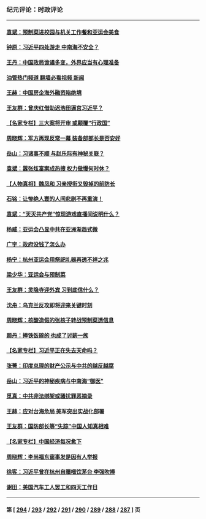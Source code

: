 ### 纪元评论：时政评论
---
#### [袁斌：预制菜进校园与机关工作餐和亚运会美食](../../pages/nsc1025/n14082206.md?09280330) 
#### [钟原：习近平四处游走 中南海不安全？](../../pages/nsc1025/n14081987.md?09280330) 
#### [王丹：中国政局诡谲多变，外界应当有心理准备](../../pages/nsc1025/n14081957.md?09280330) 
#### [油管热门频道 翻墙必看视频 新闻](ok?09280330)
#### [王赫：中国房企海外融资陷绝境](../../pages/nsc1025/n14081916.md?09280330) 
#### [王友群：曾庆红借助迟浩田逼宫习近平？](../../pages/nsc1025/n14081902.md?09280330) 
#### [【名家专栏】三大案将开审 或颠覆“行政国”](../../pages/nsc1025/n14081652.md?09280330) 
#### [周晓辉：军方再现反常一幕 装备部部长是否安好](../../pages/nsc1025/n14081765.md?09280330) 
#### [岳山：习诸事不顺 与赵乐际有神秘关联？](../../pages/nsc1025/n14080826.md?09280330) 
#### [袁斌：嚣张炫富案成热搜 权力傲慢何时休？](../../pages/nsc1025/n14081320.md?09280330) 
#### [【人物真相】魏凤和 习亲授衔又毁掉的前防长](../../pages/nsc1025/n14081065.md?09280330) 
#### [石铭：让惨绝人寰的人间悲剧不再重演！](../../pages/nsc1025/n14080827.md?09280330) 
#### [袁斌：“天灭共产党”惊现游戏直播间说明什么？](../../pages/nsc1025/n14080315.md?09280330) 
#### [杨威：亚运会凸显中共在亚洲渐趋式微](../../pages/nsc1025/n14080368.md?09280330) 
#### [广宇：政府没钱了怎么办](../../pages/nsc1025/n14080272.md?09280330) 
#### [杨宁：杭州亚运会用祭祀礼器再透不祥之兆](../../pages/nsc1025/n14080292.md?09280330) 
#### [梁少华：亚运会与预制菜](../../pages/nsc1025/n14080096.md?09280330) 
#### [王友群：灵隐寺迎外宾 习到底信什么？](../../pages/nsc1025/n14079992.md?09280330) 
#### [沈舟：乌克兰反攻即将迎来关键时刻](../../pages/nsc1025/n14079971.md?09280330) 
#### [周晓辉：核酸造假的张核子转战预制菜透信息](../../pages/nsc1025/n14079950.md?09280330) 
#### [颜丹：捧铁饭碗的 也成了讨薪一族](../../pages/nsc1025/n14079947.md?09280330) 
#### [【名家专栏】习近平正在失去天命吗？](../../pages/nsc1025/n14079827.md?09280330) 
#### [张菁：印度总理的财产公示与中共的越反越腐](../../pages/nsc1025/n14079946.md?09280330) 
#### [岳山：习近平的神秘疾病与中南海“御医”](../../pages/nsc1025/n14079861.md?09280330) 
#### [觅真：中共非法绑架或骚扰罪恶摘录](../../pages/nsc1025/n14079594.md?09280330) 
#### [王赫：应对台海危局 美军突出实战化部署](../../pages/nsc1025/n14079445.md?09280330) 
#### [王友群：国防部长等“失踪”中国人知真相难](../../pages/nsc1025/n14079544.md?09280330) 
#### [【名家专栏】中国经济每况愈下](../../pages/nsc1025/n14079229.md?09280330) 
#### [周晓辉：李尚福东窗事发是因有人举报](../../pages/nsc1025/n14079417.md?09280330) 
#### [徐客：习近平曾在杭州自曝嗜饮茅台 李强吹捧](../../pages/nsc1025/n14079046.md?09280330) 
#### [谢田：美国汽车工人罢工和四天工作日](../../pages/nsc1025/n14079065.md?09280330) 

---
#### 第 [ [294](./294.md?09280330) / [293](./293.md?09280330) / [292](./292.md?09280330) / [291](./291.md?09280330) / [290](./290.md?09280330) / [289](./289.md?09280330) / [288](./288.md?09280330) / [287](./287.md?09280330) ] 页
